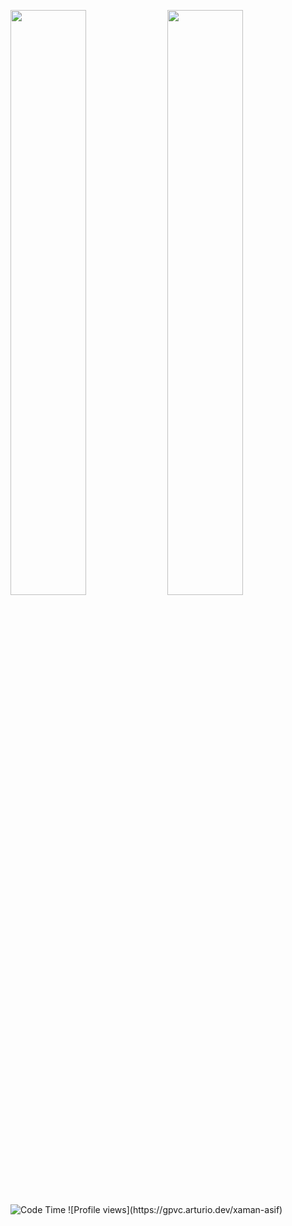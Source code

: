 <p float="left">
    <img src="https://wakatime.com/share/@0369b575-2b8e-4f43-9818-348ffeecce67/4c6424e8-c38c-4ac0-bb8f-ed47568aa831.svg" width="49%" />
    <img src="https://wakatime.com/share/@0369b575-2b8e-4f43-9818-348ffeecce67/6a6943e3-14e7-483f-b1f1-34c522f9dab7.svg" width="49%" />
    <img alt="Code Time" src="https://img.shields.io/endpoint?style=plastic&url=https://codetime-api.datreks.com/badge/1013?logoColor=white%26project=%26recentMS=0%26showProject=false"/>
    ![Profile views](https://gpvc.arturio.dev/xaman-asif)
</p>
